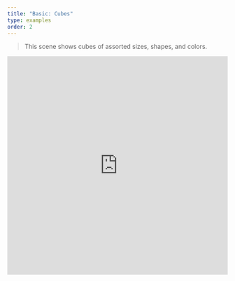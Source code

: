 ```yaml
---
title: "Basic: Cubes"
type: examples
order: 2
---
```


> This scene shows cubes of assorted sizes, shapes, and colors.

<iframe width="100%" height="500" src="https://mozvr.github.io/aframe/examples/cubes/" allowfullscreen="yes" frameborder="0"></iframe>
